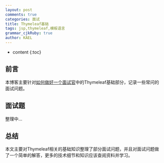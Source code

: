 ```yaml
---
layout: post
comments: true
categories: 面试
title: Thymeleaf基础
tags: jsp,thymeleaf,模板语言
grammar_cjkRuby: true
author: KAEL
---
```

    
* content
{:toc}

## 前言

本博客主要针对[如何做好一个面试官](如何做好一个面试官)中的Thymeleaf基础部分，记录一些常问的面试问题。

## 面试题

整理中...

## 总结

本文主要对Thymeleaf相关的基础知识整理了部分面试问题，并且对面试问题做了一个简单的解答，更多的技术细节和知识应该查阅资料并学习。